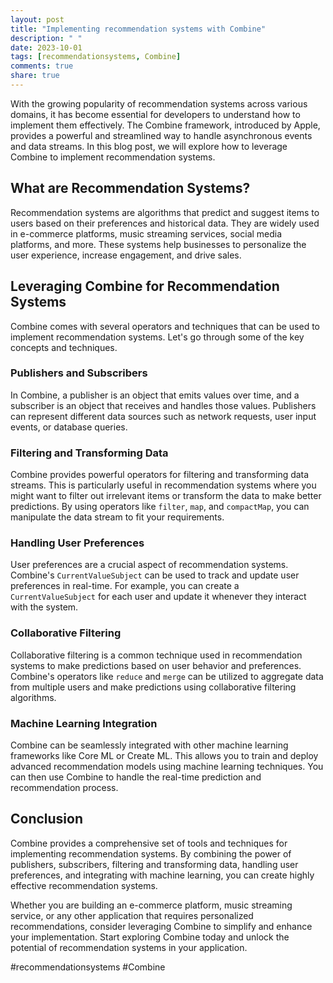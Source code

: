 ```yaml
---
layout: post
title: "Implementing recommendation systems with Combine"
description: " "
date: 2023-10-01
tags: [recommendationsystems, Combine]
comments: true
share: true
---
```


With the growing popularity of recommendation systems across various domains, it has become essential for developers to understand how to implement them effectively. The Combine framework, introduced by Apple, provides a powerful and streamlined way to handle asynchronous events and data streams. In this blog post, we will explore how to leverage Combine to implement recommendation systems.

## What are Recommendation Systems?

Recommendation systems are algorithms that predict and suggest items to users based on their preferences and historical data. They are widely used in e-commerce platforms, music streaming services, social media platforms, and more. These systems help businesses to personalize the user experience, increase engagement, and drive sales.

## Leveraging Combine for Recommendation Systems

Combine comes with several operators and techniques that can be used to implement recommendation systems. Let's go through some of the key concepts and techniques.

### Publishers and Subscribers

In Combine, a publisher is an object that emits values over time, and a subscriber is an object that receives and handles those values. Publishers can represent different data sources such as network requests, user input events, or database queries.

### Filtering and Transforming Data

Combine provides powerful operators for filtering and transforming data streams. This is particularly useful in recommendation systems where you might want to filter out irrelevant items or transform the data to make better predictions. By using operators like `filter`, `map`, and `compactMap`, you can manipulate the data stream to fit your requirements.

### Handling User Preferences

User preferences are a crucial aspect of recommendation systems. Combine's `CurrentValueSubject` can be used to track and update user preferences in real-time. For example, you can create a `CurrentValueSubject` for each user and update it whenever they interact with the system.

### Collaborative Filtering

Collaborative filtering is a common technique used in recommendation systems to make predictions based on user behavior and preferences. Combine's operators like `reduce` and `merge` can be utilized to aggregate data from multiple users and make predictions using collaborative filtering algorithms.

### Machine Learning Integration

Combine can be seamlessly integrated with other machine learning frameworks like Core ML or Create ML. This allows you to train and deploy advanced recommendation models using machine learning techniques. You can then use Combine to handle the real-time prediction and recommendation process.

## Conclusion

Combine provides a comprehensive set of tools and techniques for implementing recommendation systems. By combining the power of publishers, subscribers, filtering and transforming data, handling user preferences, and integrating with machine learning, you can create highly effective recommendation systems.

Whether you are building an e-commerce platform, music streaming service, or any other application that requires personalized recommendations, consider leveraging Combine to simplify and enhance your implementation. Start exploring Combine today and unlock the potential of recommendation systems in your application.

#recommendationsystems #Combine